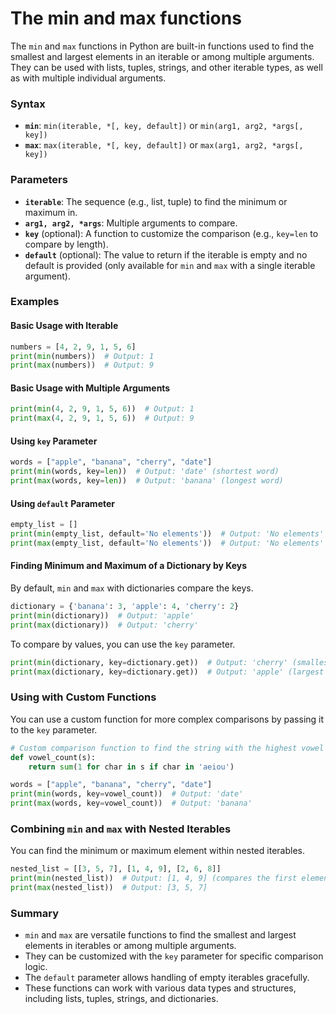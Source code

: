 # The min and max functions

The `min` and `max` functions in Python are built-in functions used to find the smallest and largest elements in an iterable or among multiple arguments. They can be used with lists, tuples, strings, and other iterable types, as well as with multiple individual arguments.

### Syntax

- **`min`**: `min(iterable, *[, key, default])` or `min(arg1, arg2, *args[, key])`
- **`max`**: `max(iterable, *[, key, default])` or `max(arg1, arg2, *args[, key])`

### Parameters

- **`iterable`**: The sequence (e.g., list, tuple) to find the minimum or maximum in.
- **`arg1, arg2, *args`**: Multiple arguments to compare.
- **`key`** (optional): A function to customize the comparison (e.g., `key=len` to compare by length).
- **`default`** (optional): The value to return if the iterable is empty and no default is provided (only available for `min` and `max` with a single iterable argument).

### Examples

#### Basic Usage with Iterable
```python
numbers = [4, 2, 9, 1, 5, 6]
print(min(numbers))  # Output: 1
print(max(numbers))  # Output: 9
```

#### Basic Usage with Multiple Arguments
```python
print(min(4, 2, 9, 1, 5, 6))  # Output: 1
print(max(4, 2, 9, 1, 5, 6))  # Output: 9
```

#### Using `key` Parameter
```python
words = ["apple", "banana", "cherry", "date"]
print(min(words, key=len))  # Output: 'date' (shortest word)
print(max(words, key=len))  # Output: 'banana' (longest word)
```

#### Using `default` Parameter
```python
empty_list = []
print(min(empty_list, default='No elements'))  # Output: 'No elements'
print(max(empty_list, default='No elements'))  # Output: 'No elements'
```

#### Finding Minimum and Maximum of a Dictionary by Keys
By default, `min` and `max` with dictionaries compare the keys.

```python
dictionary = {'banana': 3, 'apple': 4, 'cherry': 2}
print(min(dictionary))  # Output: 'apple'
print(max(dictionary))  # Output: 'cherry'
```

To compare by values, you can use the `key` parameter.

```python
print(min(dictionary, key=dictionary.get))  # Output: 'cherry' (smallest value)
print(max(dictionary, key=dictionary.get))  # Output: 'apple' (largest value)
```

### Using with Custom Functions

You can use a custom function for more complex comparisons by passing it to the `key` parameter.

```python
# Custom comparison function to find the string with the highest vowel count
def vowel_count(s):
    return sum(1 for char in s if char in 'aeiou')

words = ["apple", "banana", "cherry", "date"]
print(min(words, key=vowel_count))  # Output: 'date'
print(max(words, key=vowel_count))  # Output: 'banana'
```

### Combining `min` and `max` with Nested Iterables

You can find the minimum or maximum element within nested iterables.

```python
nested_list = [[3, 5, 7], [1, 4, 9], [2, 6, 8]]
print(min(nested_list))  # Output: [1, 4, 9] (compares the first elements, then second if needed)
print(max(nested_list))  # Output: [3, 5, 7]
```

### Summary

- `min` and `max` are versatile functions to find the smallest and largest elements in iterables or among multiple arguments.
- They can be customized with the `key` parameter for specific comparison logic.
- The `default` parameter allows handling of empty iterables gracefully.
- These functions can work with various data types and structures, including lists, tuples, strings, and dictionaries.